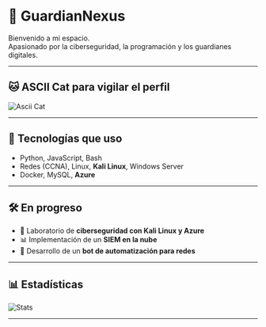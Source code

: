 # 👾 GuardianNexus

Bienvenido a mi espacio.  
Apasionado por la ciberseguridad, la programación y los guardianes digitales.  

---

## 🐱 ASCII Cat para vigilar el perfil

![Ascii Cat](https://media.giphy.com/media/JIX9t2j0ZTN9S/giphy.gif)

---

## 🚀 Tecnologías que uso
- Python, JavaScript, Bash  
- Redes (CCNA), Linux, **Kali Linux**, Windows Server  
- Docker, MySQL, **Azure**  

---

## 🛠️ En progreso
- 🔐 Laboratorio de **ciberseguridad con Kali Linux y Azure**  
- 📊 Implementación de un **SIEM en la nube**  
- 🤖 Desarrollo de un **bot de automatización para redes**  

---

## 📊 Estadísticas
![Stats](https://github-readme-stats.vercel.app/api?username=GuardianNexus&show_icons=true&theme=tokyonight)

---


<!--
**GuardianNexus/GuardianNexus** is a ✨ _special_ ✨ repository because its `README.md` (this file) appears on your GitHub profile.

Here are some ideas to get you started:

- 🔭 I’m currently working on ...
- 🌱 I’m currently learning ...
- 👯 I’m looking to collaborate on ...
- 🤔 I’m looking for help with ...
- 💬 Ask me about ...
- 📫 How to reach me: ...
- 😄 Pronouns: ...
- ⚡ Fun fact: ...
-->
